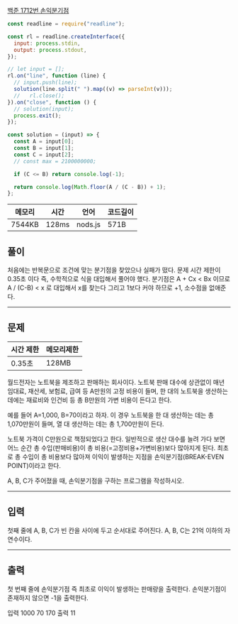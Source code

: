 [백준 1712번 손익분기점](https://www.acmicpc.net/problem/1712)

```javascript
const readline = require("readline");

const rl = readline.createInterface({
  input: process.stdin,
  output: process.stdout,
});

// let input = [];
rl.on("line", function (line) {
  // input.push(line);
  solution(line.split(" ").map((v) => parseInt(v)));
  //   rl.close();
}).on("close", function () {
  // solution(input);
  process.exit();
});

const solution = (input) => {
  const A = input[0];
  const B = input[1];
  const C = input[2];
  // const max = 2100000000;

  if (C <= B) return console.log(-1);

  return console.log(Math.floor(A / (C - B)) + 1);
};
```

| 메모리 | 시간  | 언어    | 코드길이 |
| ------ | ----- | ------- | -------- |
| 7544KB | 128ms | nods.js | 571B     |

## 풀이

처음에는 반복문으로 조건에 맞는 분기점을 찾았으나 실패가 떴다.
문제 시간 제한이 0.35초 이다 즉, 수학적으로 식을 대입해서 풀어야 했다.
분기점은 A + Cx < Bx 이므로 A / (C-B) < x 로 대입해서 x를 찾는다
그리고 1보다 커야 하므로 +1, 소수점을 없애준다.

---

## 문제

| 시간 제한 | 메모리제한 |
| --------- | ---------- |
| 0.35초    | 128MB      |

월드전자는 노트북을 제조하고 판매하는 회사이다. 노트북 판매 대수에 상관없이 매년 임대료, 재산세, 보험료, 급여 등 A만원의 고정 비용이 들며, 한 대의 노트북을 생산하는 데에는 재료비와 인건비 등 총 B만원의 가변 비용이 든다고 한다.

예를 들어 A=1,000, B=70이라고 하자. 이 경우 노트북을 한 대 생산하는 데는 총 1,070만원이 들며, 열 대 생산하는 데는 총 1,700만원이 든다.

노트북 가격이 C만원으로 책정되었다고 한다. 일반적으로 생산 대수를 늘려 가다 보면 어느 순간 총 수입(판매비용)이 총 비용(=고정비용+가변비용)보다 많아지게 된다. 최초로 총 수입이 총 비용보다 많아져 이익이 발생하는 지점을 손익분기점(BREAK-EVEN POINT)이라고 한다.

A, B, C가 주어졌을 때, 손익분기점을 구하는 프로그램을 작성하시오.

---

## 입력

첫째 줄에 A, B, C가 빈 칸을 사이에 두고 순서대로 주어진다. A, B, C는 21억 이하의 자연수이다.

---

## 출력

첫 번째 줄에 손익분기점 즉 최초로 이익이 발생하는 판매량을 출력한다. 손익분기점이 존재하지 않으면 -1을 출력한다.

입력
1000 70 170
출력
11
